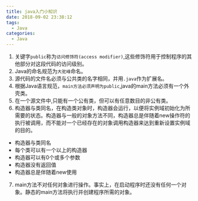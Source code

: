 ```yaml
---
title: java入门小知识
date: 2018-09-02 23:38:12
tags:
  - Java
categories:
  - Java
---
```


1. 关键字`public`称为`访问修饰符(access modifier)`,这些修饰符用于控制程序的其他部分对这段代码的访问级别。
2. Java的命名规范为`大驼峰`命名。
3. 源代码的文件名必须与公共类的名字相同，并用`.java`作为扩展名。
4. 根据Java语言规范，`main方法必须声明为public`,java的main方法必须有一个外壳类。
5. 在一个源文件中,只能有一个公有类，但可以有任意数目的非公有类。
6. 构造器与类同名，在构造类对象时，构造器会运行，以便将实例域初始化为所需要的状态。构造器与一般的对象方法不同，构造器总是伴随着new操作符的执行被调用，而不能对一个已经存在的对象调用构造器来达到重新设置实例域的目的。
  - 构造器与类同名
  - 每个类可以有一个以上的构造器
  - 构造器可以有0个或多个参数
  - 构造器没有返回值
  - 构造器总是伴随着new使用

<!-- more -->

7. main方法不对任何对象进行操作。事实上，在启动程序时还没有任何一个对象。静态的main方法将执行并创建程序所需的对象。
